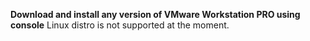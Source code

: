 **Download and install any version of VMware Workstation PRO using console**
Linux distro is not supported at the moment.
